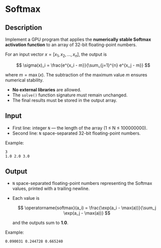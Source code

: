 # Softmax

## Description

Implement a GPU program that applies the **numerically stable Softmax activation function** to an array of 32-bit floating-point numbers.

For an input vector $x = [x_1, x_2, \dots, x_n]$, the output is

$$
\sigma(x)_i = \frac{e^{x_i - m}}{\sum_{j=1}^{n} e^{x_j - m}}
$$

where $m = \max(x)$.
The subtraction of the maximum value $m$ ensures numerical stability.

* **No external libraries** are allowed.
* The `solve()` function signature must remain unchanged.
* The final results must be stored in the output array.

## Input

* First line: integer `N` — the length of the array (1 ≤ N ≤ 100000000).
* Second line: `N` space-separated 32-bit floating-point numbers.

Example:

```
3
1.0 2.0 3.0
```

## Output

* `N` space-separated floating-point numbers representing the Softmax values, printed with a trailing newline.
* Each value is

  $$
  \operatorname{softmax}(a_i) = \frac{\exp(a_i - \max(a))}{\sum_j \exp(a_j - \max(a))}
  $$

  and the outputs sum to **1.0**.

Example:

```
0.090031 0.244728 0.665240
```